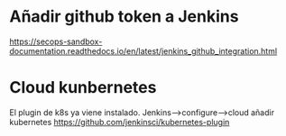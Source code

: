 # Añadir github token a Jenkins
https://secops-sandbox-documentation.readthedocs.io/en/latest/jenkins_github_integration.html

# Cloud kunbernetes
El plugin de k8s ya viene instalado.
Jenkins-->configure-->cloud añadir kubernetes
https://github.com/jenkinsci/kubernetes-plugin